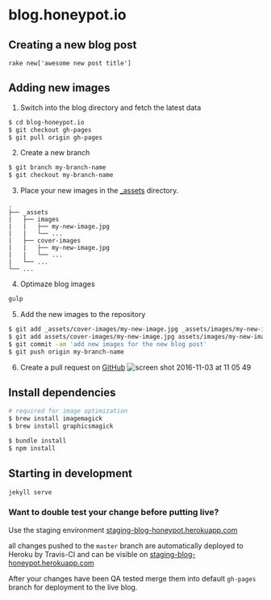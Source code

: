 # blog.honeypot.io


## Creating a new blog post

`rake new['awesome new post title']`

## Adding new images

1. Switch into the blog directory and fetch the latest data
```bash
$ cd blog-honeypot.io
$ git checkout gh-pages
$ git pull origin gh-pages
```

2. Create a new branch
```bash
$ git branch my-branch-name
$ git checkout my-branch-name
```

3. Place your new images in the [_assets](./_assets) directory.
```
.
├── _assets
|   ├── images
|   |   ├── my-new-image.jpg
|   |   └── ...
|   ├── cover-images
|   |   ├── my-new-image.jpg
|   |   └── ...
|   └── ...
└── ...
```

4. Optimaze blog images

```bash
gulp
```

5. Add the new images to the repository
```bash
$ git add _assets/cover-images/my-new-image.jpg _assets/images/my-new-image.jpg
$ git add assets/cover-images/my-new-image.jpg assets/images/my-new-image.jpg
$ git commit -am 'add new images for the new blog post'
$ git push origin my-branch-name
```

6. Create a pull request on [GitHub](https://github.com/honeypotio/blog-honeypot-io)
![screen shot 2016-11-03 at 11 05 49](https://cloud.githubusercontent.com/assets/464300/19962001/d26c3c7c-a1b5-11e6-987e-ebd550a16d4d.png)

## Install dependencies

```bash
# required for image optimization
$ brew install imagemagick
$ brew install graphicsmagick

$ bundle install
$ npm install
```

## Starting in development

`jekyll serve`

### Want to double test your change before putting live?

Use the staging environment [staging-blog-honeypot.herokuapp.com][1]

all changes pushed to the `master` branch are automatically
deployed to Heroku by Travis-CI and can be visible on [staging-blog-honeypot.herokuapp.com][1]

After your changes have been QA tested merge them into default `gh-pages` branch
for deployment to the live blog.


[1]: https://staging-blog-honeypot.herokuapp.com

